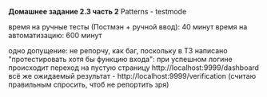 **Домашнее задание 2.3 часть 2**
Patterns - testmode

время на ручные тесты (Постмэн + ручной ввод): 40 минут
время на автоматизацию: 600 минут

одно допущение: не репорчу, как баг, поскольку в ТЗ написано
"протестировать хотя бы функцию входа":
при успешном логине происходит переход на пустую страницу
http://localhost:9999/dashboard
всё же ожидаемый результат - http://localhost:9999/verification
(считаю правильным спросить, чтоб не репортить зря)